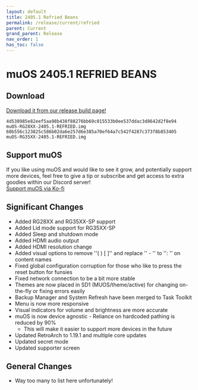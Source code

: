 ```yaml
---
layout: default
title: 2405.1 Refried Beans
permalink: /release/current/refried
parent: Current
grand_parent: Release
nav_order: 1
has_toc: false
---
```


# muOS 2405.1 REFRIED BEANS

## Download
[Download it from our release build page!](https://dl.muos.dev/)
```
4d538985e82eef5aa98b438f88276bb69c015533b0ee537ddac3d8642d2f8e94  muOS-RG28XX-2405.1-REFRIED.img
60b556c123825c586b02da6e257d6e385a70ef64a7c542f4287c373f8b853405  muOS-RG35XX-2405.1-REFRIED.img
```

## Support muOS
If you like using muOS and would like to see it grow, and potentially support more devices, feel free to give a tip or subscribe and get access to extra goodies within our Discord server!  
[Support muOS via Ko-fi](https://ko-fi.com/xonglebongle)

## Significant Changes
- Added RG28XX and RG35XX-SP support
- Added Lid mode support for RG35XX-SP
- Added Sleep and shutdown mode
- Added HDMI audio output
- Added HDMI resolution change
- Added visual options to remove ''( ) [ ]'' and replace '' - '' to '': '' on content names
- Fixed global configuration corruption for those who like to press the reset button for funsies
- Fixed network connection to be a bit more stable
- Themes are now placed in SD1 (MUOS/theme/active) for changing on-the-fly or fixing errors easily
- Backup Manager and System Refresh have been merged to Task Toolkit
- Menu is now more responsive
- Visual indicators for volume and brightness are more accurate
- muOS is now device agnostic - Reliance on hardcoded pathing is reduced by 90%
  - This will make it easier to support more devices in the future
- Updated RetroArch to 1.19.1 and multiple core updates
- Updated secret mode
- Updated supporter screen
## General Changes
- Way too many to list here unfortunately!
